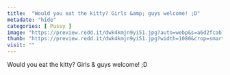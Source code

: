 ```yaml
---
title:  "Would you eat the kitty? Girls &amp; guys welcome! ;D"
metadate: "hide"
categories: [ Pussy ]
image: "https://preview.redd.it/dwk4kmjn9yi51.jpg?auto=webp&s=a6d2fcab779e03bd19064a34fed76b946a545d2b"
thumb: "https://preview.redd.it/dwk4kmjn9yi51.jpg?width=1080&crop=smart&auto=webp&s=80a93ebfdf452e54070e10c655275b2ebc65c56e"
visit: ""
---
```

Would you eat the kitty? Girls &amp; guys welcome! ;D
